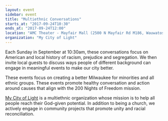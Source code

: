 ```yaml
---
layout: event
sidebar: event
title: "Multiethnic Conversations"
starts_at: "2017-09-24T10:30"
ends_at: "2017-09-24T12:00"
location: "AMC Theater - Mayfair Mall (2500 N Mayfair Rd M186, Wauwatosa, WI )"
organization: "My City of Light"
---
```


Each Sunday in September at 10:30am, these conversations focus on American and local history of racism, prejudice and segregation. We then invite local guests to discuss ways people of different background can engage in meaningful events to make our city better.

These events focus on creating a better Milwaukee for minorities and all ethnic groups. These events promote healthy conversation and action around causes that align with the 200 Nights of Freedom mission.

[My City of Light](www.mycityoflight.com) is a multiethnic organization whose mission is to help all people reach their God-given potential. In addition to being a church, we actively engage in community projects that promote unity and racial reconciliation.
